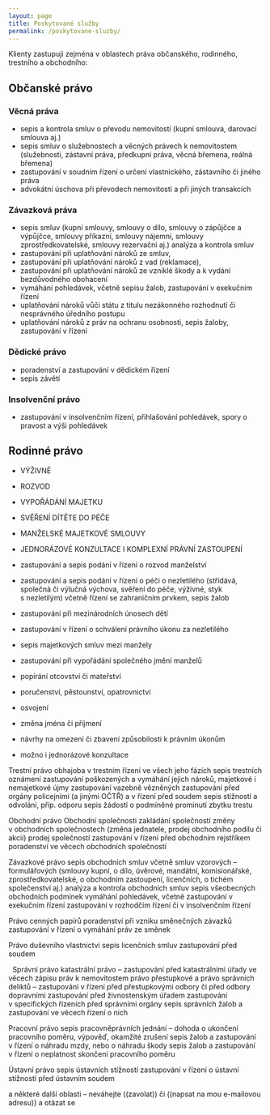 ```yaml
---
layout: page
title: Poskytované služby
permalink: /poskytovane-sluzby/
---
```


Klienty zastupuji zejména v oblastech práva občanského, rodinného, trestního a obchodního:

## Občanské právo

### Věcná práva
- sepis a kontrola smluv o převodu nemovitostí (kupní smlouva, darovací smlouva&nbsp;aj.)
- sepis smluv o služebnostech a věcných právech k nemovitostem (služebnosti, zástavní práva, předkupní práva, věcná břemena, reálná břemena)
- zastupování v soudním řízení o určení vlastnického, zástavního či jiného práva
- advokátní úschova při převodech nemovitostí a při jiných transakcích

### Závazková práva
- sepis smluv (kupní smlouvy, smlouvy o dílo, smlouvy o zápůjčce a výpůjčce, smlouvy příkazní, smlouvy nájemní, smlouvy zprostředkovatelské, smlouvy rezervační aj.)
analýza a kontrola smluv
- zastupování při uplatňování nároků ze smluv, 
- zastupování při uplatňování nároků z vad (reklamace), 
- zastupování při uplatňování nároků ze vzniklé škody a k vydání bezdůvodného obohacení
- vymáhání pohledávek, včetně sepisu žalob, zastupování v exekučním řízení
- uplatňování nároků vůči státu z titulu nezákonného rozhodnutí či nesprávného úředního postupu
- uplatňování nároků z práv na ochranu osobnosti, sepis žaloby, zastupování v řízení

### Dědické právo
- poradenství a zastupování v dědickém řízení
- sepis závětí

### Insolvenční právo
- zastupování v insolvenčním řízení, přihlašování pohledávek, spory o pravost a výši pohledávek



## Rodinné právo
- VÝŽIVNÉ
- ROZVOD
- VYPOŘÁDÁNÍ MAJETKU
- SVĚŘENÍ DÍTĚTE DO PÉČE
- MANŽELSKÉ MAJETKOVÉ SMLOUVY
- JEDNORÁZOVÉ KONZULTACE I KOMPLEXNÍ PRÁVNÍ ZASTOUPENÍ

- zastupování a sepis podání v řízení o rozvod manželství
- zastupování a sepis podání v řízení o péči o nezletilého (střídává, společná či výlučná výchova, svěření do péče, výživné, styk s nezletilým) včetně řízení se zahraničním prvkem, sepis žalob 
- zastupování při mezinárodních únosech dětí
- zastupování v řízení o schválení právního úkonu za nezletilého
- sepis majetkových smluv mezi manžely
- zastupování při vypořádání společného jmění manželů
- popírání otcovství či mateřství
- poručenství, pěstounství, opatrovnictví
- osvojení
- změna jména či příjmení
- návrhy na omezení či zbavení způsobilosti k právním úkonům
- možno i jednorázové konzultace


Trestní právo
obhajoba v trestním řízení ve všech jeho fázích
sepis trestních oznámení
zastupování poškozených a vymáhání jejich nároků, majetkové i nemajetkové újmy
zastupování vazebně vězněných
zastupování před orgány policejními (a jinými OČTŘ) a v řízení před soudem
sepis stížností a odvolání, příp. odporu
sepis žádostí o podmíněné prominutí zbytku trestu


Obchodní právo
Obchodní společnosti
zakládání společností
změny v obchodních společnostech (změna jednatele, prodej obchodního podílu či akcií)
prodej společností
zastupování v řízení před obchodním rejstříkem
poradenství ve věcech obchodních společností

Závazkové právo
sepis obchodních smluv včetně smluv vzorových – formulářových (smlouvy kupní, o dílo, úvěrové, mandátní, komisionářské, zprostředkovatelské, o obchodním zastoupení, licenčních, o tichém společenství aj.)
analýza a kontrola obchodních smluv
sepis všeobecných obchodních podmínek 
vymáhání pohledávek, včetně zastupování v exekučním řízení
zastupování v rozhodčím řízení či v insolvenčním řízení

Právo cenných papírů
poradenství při vzniku směnečných závazků
zastupování v řízení o vymáhání práv ze směnek
 

Právo duševního vlastnictví
sepis licenčních smluv
zastupování před soudem

 
Správní právo
katastrální právo – zastupování před katastrálními úřady ve věcech zápisu práv k nemovitostem
právo přestupkové a právo správních deliktů – zastupování v řízení před přestupkovými odbory či před odbory dopravními
zastupování před živnostenským úřadem
zastupování v specifických řízeních před správními orgány
sepis správních žalob a zastupování ve věcech řízení o nich
 


Pracovní právo
sepis pracovněprávních jednání – dohoda o ukončení pracovního poměru, výpověď, okamžité zrušení
sepis žalob a zastupování v řízení o náhradu mzdy, nebo o náhradu škody 
sepis žalob a zastupování v řízení o neplatnost skončení pracovního poměru 


Ústavní právo
sepis ústavních stížností
zastupování v řízení o ústavní stížnosti před ústavním soudem


a některé další oblasti – neváhejte ((zavolat)) či ((napsat na mou e-mailovou adresu)) a otázat se

